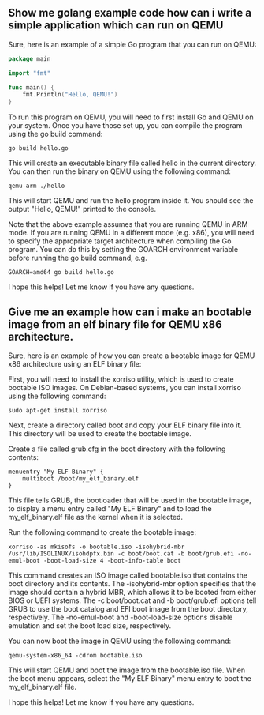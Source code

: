 ## Show me golang example code how can i write a simple application which can run on QEMU

Sure, here is an example of a simple Go program that you can run on QEMU:

```go
package main

import "fmt"

func main() {
    fmt.Println("Hello, QEMU!")
}
```

To run this program on QEMU, you will need to first install Go and QEMU on your system. Once you have those set up, you can compile the program using the go build command:

```
go build hello.go
```
This will create an executable binary file called hello in the current directory. You can then run the binary on QEMU using the following command:

```
qemu-arm ./hello
```
This will start QEMU and run the hello program inside it. You should see the output "Hello, QEMU!" printed to the console.

Note that the above example assumes that you are running QEMU in ARM mode. If you are running QEMU in a different mode (e.g. x86), you will need to specify the appropriate target architecture when compiling the Go program. You can do this by setting the GOARCH environment variable before running the go build command, e.g.

```
GOARCH=amd64 go build hello.go
```
I hope this helps! Let me know if you have any questions.

## Give me an example how can i make an bootable image from an elf binary file for QEMU x86 architecture.
Sure, here is an example of how you can create a bootable image for QEMU x86 architecture using an ELF binary file:

First, you will need to install the xorriso utility, which is used to create bootable ISO images. On Debian-based systems, you can install xorriso using the following command:
```
sudo apt-get install xorriso
```

Next, create a directory called boot and copy your ELF binary file into it. This directory will be used to create the bootable image.

Create a file called grub.cfg in the boot directory with the following contents:

```
menuentry "My ELF Binary" {
    multiboot /boot/my_elf_binary.elf
}
```

This file tells GRUB, the bootloader that will be used in the bootable image, to display a menu entry called "My ELF Binary" and to load the my_elf_binary.elf file as the kernel when it is selected.

Run the following command to create the bootable image:
```
xorriso -as mkisofs -o bootable.iso -isohybrid-mbr /usr/lib/ISOLINUX/isohdpfx.bin -c boot/boot.cat -b boot/grub.efi -no-emul-boot -boot-load-size 4 -boot-info-table boot
```

This command creates an ISO image called bootable.iso that contains the boot directory and its contents. The -isohybrid-mbr option specifies that the image should contain a hybrid MBR, which allows it to be booted from either BIOS or UEFI systems. The -c boot/boot.cat and -b boot/grub.efi options tell GRUB to use the boot catalog and EFI boot image from the boot directory, respectively. The -no-emul-boot and -boot-load-size options disable emulation and set the boot load size, respectively.

You can now boot the image in QEMU using the following command:
```
qemu-system-x86_64 -cdrom bootable.iso
```

This will start QEMU and boot the image from the bootable.iso file. When the boot menu appears, select the "My ELF Binary" menu entry to boot the my_elf_binary.elf file.

I hope this helps! Let me know if you have any questions.


